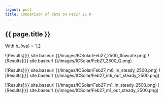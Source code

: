 ```yaml
---
layout: post
title: Comparison of data on Feb27 25.0
---
```

{{ page.title }}
-----------------
With h_{wa} = 1.2

![Results]({{ site.baseurl }}/images/ICSolar/Feb27_2500_flowrate.png) ![Results]({{ site.baseurl }}/images/ICSolar/Feb27_2500_Q.png)

![Results]({{ site.baseurl }}/images/ICSolar/Feb27_m6_in_steady_2500.png) ![Results]({{ site.baseurl }}/images/ICSolar/Feb27_m6_out_steady_2500.png)

![Results]({{ site.baseurl }}/images/ICSolar/Feb27_m1_in_steady_2500.png) ![Results]({{ site.baseurl }}/images/ICSolar/Feb27_m1_out_steady_2500.png)

